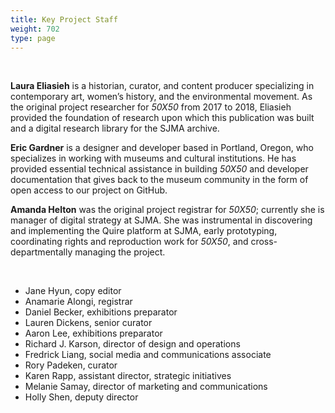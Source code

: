 ```yaml
---
title: Key Project Staff
weight: 702
type: page
---
```

<br />

**Laura Eliasieh** is a historian, curator, and content producer specializing in contemporary art, women’s history, and the environmental movement. As the original project researcher for *50X50* from 2017 to 2018, Eliasieh provided the foundation of research upon which this publication was built and a digital research library for the SJMA archive.

**Eric Gardner** is a designer and developer based in Portland, Oregon, who specializes in working with museums and cultural institutions. He has provided essential technical assistance in building *50X50* and developer documentation that gives back to the museum community in the form of open access to our project on GitHub.

**Amanda Helton** was the original project registrar for *50X50*; currently she is manager of digital strategy at SJMA. She was instrumental in discovering and implementing the Quire platform at SJMA, early prototyping, coordinating rights and reproduction work for *50X50*, and cross-departmentally managing the project.

<br />

<ul>
<li>Jane Hyun, copy editor</li>
<li>Anamarie Alongi, registrar</li>  
<li>Daniel Becker, exhibitions preparator</li>  
<li>Lauren Dickens, senior curator</li>
<li>Aaron Lee, exhibitions preparator</li>
<li>Richard J. Karson, director of design and operations</li>
<li>Fredrick Liang, social media and communications associate</li>
<li>Rory Padeken, curator</li>
<li>Karen Rapp, assistant director, strategic initiatives</li>  
<li>Melanie Samay, director of marketing and communications</li>
<li>Holly Shen, deputy director</li>  
</ul>
